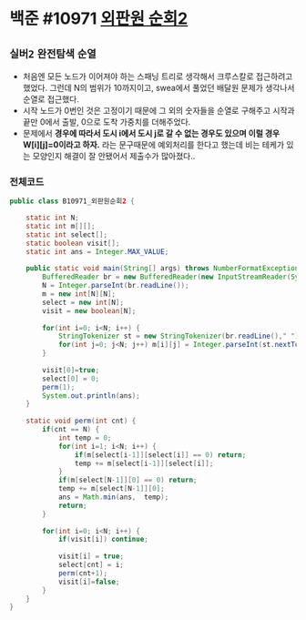 # 백준 #10971 [외판원 순회2](https://www.acmicpc.net/problem/10971)
`실버2` `완전탐색` `순열`
---
- 처음엔 모든 노드가 이어져야 하는 스패닝 트리로 생각해서 크루스칼로 접근하려고 했었다. 그런데 N의 범위가 10까지이고, swea에서 풀었던 배달원 문제가 생각나서 순열로 접근했다.
- 시작 노드가 0번인 것은 고정이기 때문에 그 외의 숫자들을 순열로 구해주고 시작과 끝만 0에서 출발, 0으로 도착 가중치를 더해주었다.
- 문제에서 **경우에 따라서 도시 i에서 도시 j로 갈 수 없는 경우도 있으며 이럴 경우 W[i][j]=0이라고 하자.** 라는 문구때문에 예외처리를 한다고 했는데 비는 테케가 있는 모양인지 해결이 잘 안됐어서 제출수가 많아졌다..

### 전체코드 
```java
public class B10971_외판원순회2 {

	static int N;
	static int m[][];
	static int select[];
	static boolean visit[];
	static int ans = Integer.MAX_VALUE;
	
	public static void main(String[] args) throws NumberFormatException, IOException {
		BufferedReader br = new BufferedReader(new InputStreamReader(System.in));
		N = Integer.parseInt(br.readLine());
		m = new int[N][N];
		select = new int[N];
		visit = new boolean[N];
		
		for(int i=0; i<N; i++) {
			StringTokenizer st = new StringTokenizer(br.readLine()," ");
			for(int j=0; j<N; j++) m[i][j] = Integer.parseInt(st.nextToken());
		}
		
		visit[0]=true;
		select[0] = 0;
		perm(1);
		System.out.println(ans);
	}
	
	static void perm(int cnt) {
		if(cnt == N) {
			int temp = 0;
			for(int i=1; i<N; i++) {
				if(m[select[i-1]][select[i]] == 0) return;
				temp += m[select[i-1]][select[i]];
			}
			if(m[select[N-1]][0] == 0) return;
			temp += m[select[N-1]][0];
			ans = Math.min(ans,  temp);
			return;
		}
		
		for(int i=0; i<N; i++) {
			if(visit[i]) continue;
			
			visit[i] = true;
			select[cnt] = i;
			perm(cnt+1);
			visit[i]=false;
		}
	}
}

```
